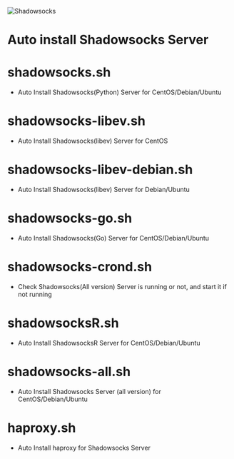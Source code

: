 ![Shadowsocks](https://github.com/teddysun/shadowsocks_install/raw/master/shadowsocks.png)
# Auto install Shadowsocks Server

shadowsocks.sh
===============
- Auto Install Shadowsocks(Python) Server for CentOS/Debian/Ubuntu


shadowsocks-libev.sh
===============
- Auto Install Shadowsocks(libev) Server for CentOS

shadowsocks-libev-debian.sh
===============
- Auto Install Shadowsocks(libev) Server for Debian/Ubuntu


shadowsocks-go.sh
===============
- Auto Install Shadowsocks(Go) Server for CentOS/Debian/Ubuntu

shadowsocks-crond.sh
===============
- Check Shadowsocks(All version) Server is running or not, and start it if not running

shadowsocksR.sh
===============
- Auto Install ShadowsocksR Server for CentOS/Debian/Ubuntu


shadowsocks-all.sh
==================
- Auto Install Shadowsocks Server (all version) for CentOS/Debian/Ubuntu


haproxy.sh
===============
- Auto Install haproxy for Shadowsocks Server

